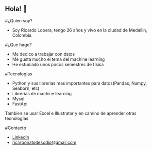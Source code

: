 ## Hola! 👋

#¿Quien soy?
- Soy Ricardo Lopera, tengo 26 años y vivo en la ciudad de Medellin, Colombia.

#¿Que hago?
- Me dedico a trabajar con datos
- Me gusta mucho el tema del machine learning
- He estudiado unos pocos semestres de física

#Tecnologías
- Python y sus librerias mas importantes para datos(Pandas, Numpy, Seaborn, etc)
- Librerias de machine learning
- Mysql
- FastApi
  
Tambien se usar Excel e Illustrator y en camino de aprender otras tecnologías

#Contacto
- [Linkedin](https://www.linkedin.com/in/ricardo-lopera-márquez-839602276/)
- ricarbonatodesodio@gmail.com
<!--
**Reekslab/Reekslab** is a ✨ _special_ ✨ repository because its `README.md` (this file) appears on your GitHub profile.

Here are some ideas to get you started:

- 🔭 I’m currently working on ...
- 🌱 I’m currently learning ...
- 👯 I’m looking to collaborate on ...
- 🤔 I’m looking for help with ...
- 💬 Ask me about ...
- 📫 How to reach me: ...
- 😄 Pronouns: ...
- ⚡ Fun fact: ...
-->

